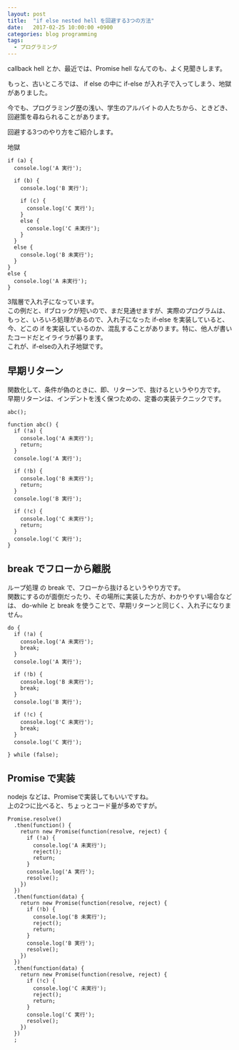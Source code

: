 ```yaml
---
layout: post
title:  "if else nested hell を回避する3つの方法"
date:   2017-02-25 10:00:00 +0900
categories: blog programming
tags:
  - プログラミング
---
```


callback hell とか、最近では、Promise hell なんてのも、よく見聞きします。  

もっと、古いところでは、 if else の中に if-else が入れ子で入ってしまう、地獄がありました。  

今でも、プログラミング歴の浅い、学生のアルバイトの人たちから、ときどき、回避策を尋ねられることがあります。  

回避する3つのやり方をご紹介します。

地獄
```
if (a) {
  console.log('A 実行');

  if (b) {
    console.log('B 実行');

    if (c) {
      console.log('C 実行');
    }
    else {
      console.log('C 未実行');
    }
  }
  else {
    console.log('B 未実行');
  }
}
else {
  console.log('A 未実行');
}
```
3階層で入れ子になっています。  
この例だと、ifブロックが短いので、まだ見通せますが、実際のプログラムは、もっと、いろいろ処理があるので、入れ子になった if-else を実装していると、今、どこの if を実装しているのか、混乱することがあります。特に、他人が書いたコードだとイライラが募ります。  
これが、if-elseの入れ子地獄です。

## 早期リターン

関数化して、条件が偽のときに、即、リターンで、抜けるというやり方です。  
早期リターンは、インデントを浅く保つための、定番の実装テクニックです。  

```
abc();

function abc() {
  if (!a) {
    console.log('A 未実行');
    return;
  }
  console.log('A 実行');
  
  if (!b) {
    console.log('B 未実行');
    return;
  }
  console.log('B 実行');
  
  if (!c) {
    console.log('C 未実行');
    return;
  }
  console.log('C 実行');
}
```

## break でフローから離脱

ループ処理 の break で、フローから抜けるというやり方です。  
関数にするのが面倒だったり、その場所に実装した方が、わかりやすい場合などは、
do-while と break を使うことで、早期リターンと同じく、入れ子になりません。
```
do {
  if (!a) {
    console.log('A 未実行');
    break;
  }
  console.log('A 実行');
  
  if (!b) {
    console.log('B 未実行');
    break;
  }
  console.log('B 実行');
  
  if (!c) {
    console.log('C 未実行');
    break;
  }
  console.log('C 実行');
  
} while (false);

```

## Promise で実装

nodejs などは、Promiseで実装してもいいですね。  
上の2つに比べると、ちょっとコード量が多めですが。  
```
Promise.resolve()
  .then(function() {
    return new Promise(function(resolve, reject) {
      if (!a) {
        console.log('A 未実行');
        reject();
        return;
      }
      console.log('A 実行');
      resolve();
    })
  })
  .then(function(data) {
    return new Promise(function(resolve, reject) {
      if (!b) {
        console.log('B 未実行');
        reject();
        return;
      }
      console.log('B 実行');
      resolve();
    })
  })
  .then(function(data) {
    return new Promise(function(resolve, reject) {
      if (!c) {
        console.log('C 未実行');
        reject();
        return;
      }
      console.log('C 実行');
      resolve();
    })
  })
  ;

```


